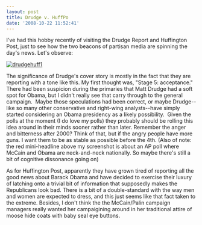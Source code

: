```yaml
---
layout: post
title: Drudge v. HuffPo
date: '2008-10-22 11:52:41'
---
```



I've had this hobby recently of visiting the Drudge Report and Huffington Post, just to see how the two beacons of partisan media are spinning the day's news. Let's observe:

[![](http://res.cloudinary.com/meshulam/image/upload/v1437619507/drudgehuff1_fkkxuq.jpg "drudgehuff1")](http://res.cloudinary.com/meshulam/image/upload/v1437619507/drudgehuff1_fkkxuq.jpg)

The significance of Drudge's cover story is mostly in the fact that they are reporting with a tone like this. My first thought was, "Stage 5: acceptance." There had been suspicion during the primaries that Matt Drudge had a soft spot for Obama, but I didn't really see that carry through to the general campaign.  Maybe those speculations had been correct, or maybe Drudge--like so many other conservative and right-wing analysts--have simply started considering an Obama presidency as a likely possibility.  Given the polls at the moment (I do love my polls) they probably should be rolling this idea around in their minds sooner rather than later. Remember the anger and bitterness after 2000? Think of that, but if the angry people have more guns. I want them to be as stable as possible before the 4th. (Also of note: the red mini-headline above my screenshot is about an AP poll where McCain and Obama are neck-and-neck nationally. So maybe there's still a bit of cognitive dissonance going on)

As for Huffington Post, apparently they have grown tired of reporting all the good news about Barack Obama and have decided to exercise their luxury of latching onto a trivial bit of information that supposedly makes the Republicans look bad. There is a bit of a double-standard with the way men and women are expected to dress, and this just seems like that fact taken to the extreme. Besides, I don't think the the McCain/Palin campaign managers really wanted her campaigining around in her traditional attire of moose hide coats with baby seal eye buttons.


